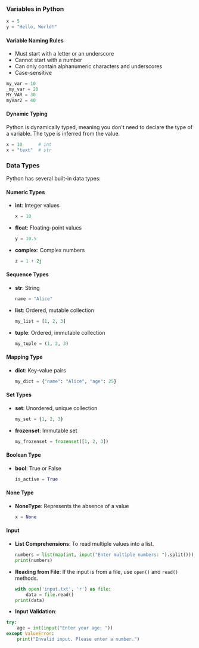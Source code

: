 ### Variables in Python

```python
x = 5
y = "Hello, World!"
```

#### Variable Naming Rules

- Must start with a letter or an underscore
- Cannot start with a number
- Can only contain alphanumeric characters and underscores
- Case-sensitive

```python
my_var = 10
_my_var = 20
MY_VAR = 30
myVar2 = 40
```

#### Dynamic Typing

Python is dynamically typed, meaning you don't need to declare the type of a variable. The type is inferred from the value.

```python
x = 10      # int
x = "text"  # str
```

### Data Types

Python has several built-in data types:

#### Numeric Types

- **int**: Integer values

  ```python
  x = 10
  ```

- **float**: Floating-point values

  ```python
  y = 10.5
  ```

- **complex**: Complex numbers

  ```python
  z = 1 + 2j
  ```

#### Sequence Types

- **str**: String

  ```python
  name = "Alice"
  ```

- **list**: Ordered, mutable collection

  ```python
  my_list = [1, 2, 3]
  ```

- **tuple**: Ordered, immutable collection

  ```python
  my_tuple = (1, 2, 3)
  ```

#### Mapping Type

- **dict**: Key-value pairs

  ```python
  my_dict = {"name": "Alice", "age": 25}
  ```

#### Set Types

- **set**: Unordered, unique collection

  ```python
  my_set = {1, 2, 3}
  ```

- **frozenset**: Immutable set

  ```python
  my_frozenset = frozenset([1, 2, 3])
  ```

#### Boolean Type

- **bool**: True or False

  ```python
  is_active = True
  ```

#### None Type

- **NoneType**: Represents the absence of a value

  ```python
  x = None
  ```

#### Input

- **List Comprehensions**: To read multiple values into a list.

  ```python
  numbers = list(map(int, input("Enter multiple numbers: ").split()))
  print(numbers)
  ```

- **Reading from File**: If the input is from a file, use `open()` and `read()` methods.

  ```python
  with open('input.txt', 'r') as file:
      data = file.read()
  print(data)
  ```

- **Input Validation**:

```python
try:
    age = int(input("Enter your age: "))
except ValueError:
    print("Invalid input. Please enter a number.")
```
